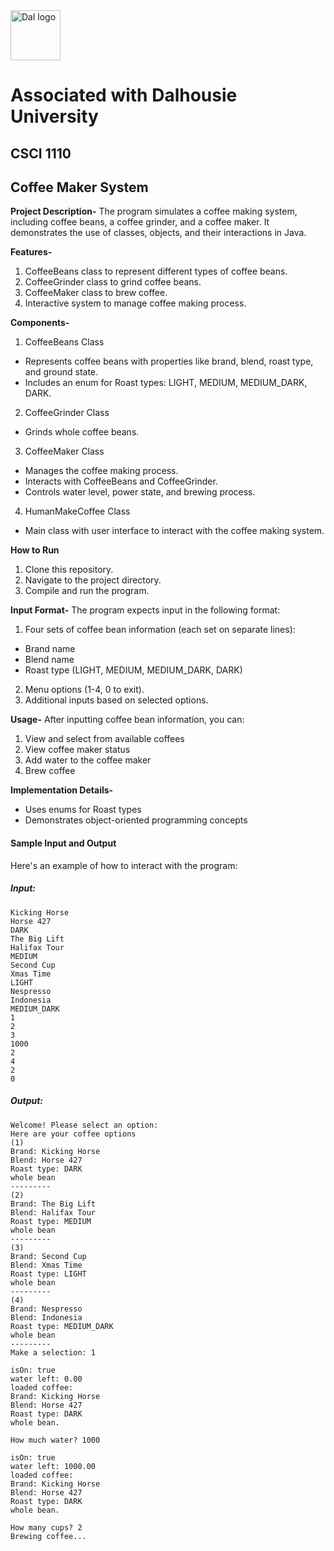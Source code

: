 <img src="https://github.com/user-attachments/assets/2ad86f70-12b4-4500-997d-9f8c1874a9b5" alt="Dal logo" width="80"/>
<h1>Associated with Dalhousie University</h1>

## CSCI 1110

## Coffee Maker System
**Project Description-**
The program simulates a coffee making system, including coffee beans, a coffee grinder, and a coffee maker. It demonstrates the use of classes, objects, and their interactions in Java.

**Features-**

1. CoffeeBeans class to represent different types of coffee beans.
2. CoffeeGrinder class to grind coffee beans.
3. CoffeeMaker class to brew coffee.
4. Interactive system to manage coffee making process.

**Components-**
1. CoffeeBeans Class
- Represents coffee beans with properties like brand, blend, roast type, and ground state.
- Includes an enum for Roast types: LIGHT, MEDIUM, MEDIUM_DARK, DARK.

2. CoffeeGrinder Class
- Grinds whole coffee beans.

3. CoffeeMaker Class

- Manages the coffee making process.
- Interacts with CoffeeBeans and CoffeeGrinder.
- Controls water level, power state, and brewing process.

4. HumanMakeCoffee Class

- Main class with user interface to interact with the coffee making system.

**How to Run**
1. Clone this repository.
2. Navigate to the project directory.
3. Compile and run the program.

**Input Format-**
The program expects input in the following format:

1. Four sets of coffee bean information (each set on separate lines):
- Brand name
- Blend name
- Roast type (LIGHT, MEDIUM, MEDIUM_DARK, DARK)

2. Menu options (1-4, 0 to exit).
3. Additional inputs based on selected options.

**Usage-**
After inputting coffee bean information, you can:
1. View and select from available coffees
2. View coffee maker status
3. Add water to the coffee maker
4. Brew coffee

**Implementation Details-**
- Uses enums for Roast types
- Demonstrates object-oriented programming concepts

#### Sample Input and Output
Here's an example of how to interact with the program:
##### Input:
```
Kicking Horse
Horse 427
DARK
The Big Lift
Halifax Tour
MEDIUM
Second Cup
Xmas Time
LIGHT
Nespresso
Indonesia
MEDIUM_DARK
1
2
3
1000
2
4
2
0
```
##### Output:
```
Welcome! Please select an option:
Here are your coffee options
(1)
Brand: Kicking Horse
Blend: Horse 427
Roast type: DARK
whole bean
---------
(2)
Brand: The Big Lift
Blend: Halifax Tour
Roast type: MEDIUM
whole bean
---------
(3)
Brand: Second Cup
Blend: Xmas Time
Roast type: LIGHT
whole bean
---------
(4)
Brand: Nespresso
Blend: Indonesia
Roast type: MEDIUM_DARK
whole bean
---------
Make a selection: 1

isOn: true
water left: 0.00
loaded coffee:
Brand: Kicking Horse
Blend: Horse 427
Roast type: DARK
whole bean.

How much water? 1000

isOn: true
water left: 1000.00
loaded coffee:
Brand: Kicking Horse
Blend: Horse 427
Roast type: DARK
whole bean.

How many cups? 2
Brewing coffee...
```
